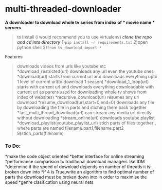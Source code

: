# multi-threaded-downloader
**A downloader to download whole tv series from index of * movie name * servers**

>to Install
(i would recommend you to use virtualenv)
**_clone the repo and cd into directory_**
1)`pip install -r requirements.txt`
2)open python shell
3)`from tv_download import *`

Features
>downloads videos from urls like youtube etc
*download_restricted(url) 
>downloads any url even the youtube ones
*download(url) 
>starts from current url and downloads everything upto 1 level of current url(to download 1 season)
*download_1_loop(url) 
>starts with current url and downloads everything downloadable with current url as parent(used for downloading whole tv shows from index of websites)
*recursive_download(url)
>resumes any url download 
*resume_download(url,start=0,end=0) 
>downloads any file by downloading the file in parts and stiching them back together
*fast_multi_thread_download(url) 
>can stream any media url directly without downloading
*stream_online(url) 
>downloads youtube playlist
*download_playlist(youtube_playlist_url) 
>stich parts of files together , where parts are named filename.part1,filename.part2
9)stich_parts(filename) 


### To Do:
*make the code object oriented
*better interface for online streaming 
*performance comparision to traditional download managers like IDM
*determine if the speed of download depends on number of threads it is broken down into
*if 4 is True,write an algorithm to find optimal number of parts the download must be broken down into in order to maximise the speed
*genre clasification using neural nets

